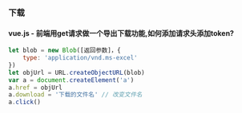 ### 下载

#### vue.js - 前端用get请求做一个导出下载功能,如何添加请求头添加token?

```js
let blob = new Blob([返回参数]，{
    type: 'application/vnd.ms-excel'
})
let objUrl = URL.createObjectURL(blob)
var a = document.createElement('a')
a.href = objUrl
a.download = '下载的文件名' // 改变文件名
a.click()
```
